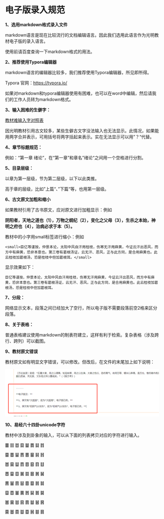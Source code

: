 # 电子版录入规范

**1、选用markdown格式录入文件**

markdown语言是现在比较流行的文档编辑语言。因此我们选用此语言作为光明教材电子版的录入语言。

使用前请百度查询一下markdown格式的用法。

**2、推荐使用Typora编辑器**

markdown语言的编辑器比较多，我们推荐使用Typora编辑器，所见即所得。

Typora 官网：https://typora.io/

如果对markdown和typora编辑器使用有困难，也可以在word中编辑，然后请我们的工作人员转为markdown格式。

**3、输入困难的生僻字：**

[教材难输入字对照表](https://docs.qq.com/sheet/DVGRHQnpNa1hlWHNE)

因光明教材引用古文较多，某些生僻古文字没法输入也无法显示。此情况，如果能用两字合并表示，可用括号将两字括起来表示。实在无法显示可以用”？“代替。

**4、章节标题规范：**

例如：“第一章 绪论”，在“第一章”和章名”绪论“之间用一个空格进行分割。

**5、目录层级：**

以章为第一层级，节为第二层级，以下以此类推。

高于章的层级，比如”上篇“、”下篇“等，也用第一层级。

**6、古文原文加粗和缩小**

如果教材引用了古书原文，应对原文进行加粗显示：例如

**阴阳者，天地之道也（1），万物之纲纪（2），变化之父母（3），生杀之本始，神明之府也（4），治病必求于本（5）。**
						

教材中的小字用small标签进行缩小：例如


```
<small>臣亿等谨按，仲景本论，太阳中风自汗用桂枝，伤寒无汗用麻黄，今证云汗出恶风，而方中有麻黄，恐非本意也。第三卷有葛根汤证，云无汗、恶风，正与此方同，是合用麻黄也。此云桂枝加葛根汤，恐是桂枝中但加葛根耳。</small>
```

显示效果如下：

<small>臣亿等谨按，仲景本论，太阳中风自汗用桂枝，伤寒无汗用麻黄，今证云汗出恶风，而方中有麻黄，恐非本意也。第三卷有葛根汤证，云无汗、恶风，正与此方同，是合用麻黄也。此云桂枝加葛根汤，恐是桂枝中但加葛根耳。</small>

**7、分段：**

网络显示文本，段落之间已经加大了空行，所以电子版不需要段落前空2格来区分段落。

**8、关于表格：**

普通表格建议使用markdown的制表符建立，这样有利于检索。复杂表格（涉及跨行、跨列）可以截图。

**9、教材原文错误**

教材原文如有明显文字错误，可以修改。但改后，在文件的末尾加上如下说明：

![](img/guifan2.png)

**10、易经六十四卦unicode字符**

教材中涉及到卦象的输入，可以从下面的列表拷贝对应的字符进行输入。

䷀
  ䷁
  ䷂
  ䷃
  ䷄
  ䷅
  ䷆
  ䷇

䷈
  ䷉
  ䷊
  ䷋
  ䷌
  ䷍
  ䷎
  ䷏

䷐
  ䷑
  ䷒
  ䷓
  ䷔
  ䷕
  ䷖
  ䷗

䷘
  ䷙
  ䷚
  ䷛
  ䷜
  ䷝
  ䷞
  ䷟

䷠
  ䷡
  ䷢
  ䷣
  ䷤
  ䷥
  ䷦
  ䷧

䷨
  ䷩
  ䷪
  ䷫
  ䷬
  ䷭
  ䷮
  ䷯

䷰
  ䷱
  ䷲
  ䷳
  ䷴
  ䷵
  ䷶
  ䷷

䷸
  ䷹
  ䷺
  ䷻
  ䷼
  ䷽
  ䷾
  ䷿



